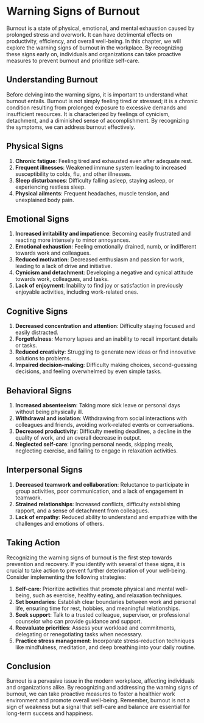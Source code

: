 # Warning Signs of Burnout

Burnout is a state of physical, emotional, and mental exhaustion caused by prolonged stress and overwork. It can have detrimental effects on productivity, efficiency, and overall well-being. In this chapter, we will explore the warning signs of burnout in the workplace. By recognizing these signs early on, individuals and organizations can take proactive measures to prevent burnout and prioritize self-care.

## Understanding Burnout

Before delving into the warning signs, it is important to understand what burnout entails. Burnout is not simply feeling tired or stressed; it is a chronic condition resulting from prolonged exposure to excessive demands and insufficient resources. It is characterized by feelings of cynicism, detachment, and a diminished sense of accomplishment. By recognizing the symptoms, we can address burnout effectively.

## Physical Signs

1. **Chronic fatigue**: Feeling tired and exhausted even after adequate rest.
2. **Frequent illnesses**: Weakened immune system leading to increased susceptibility to colds, flu, and other illnesses.
3. **Sleep disturbances**: Difficulty falling asleep, staying asleep, or experiencing restless sleep.
4. **Physical ailments**: Frequent headaches, muscle tension, and unexplained body pain.

## Emotional Signs

1. **Increased irritability and impatience**: Becoming easily frustrated and reacting more intensely to minor annoyances.
2. **Emotional exhaustion**: Feeling emotionally drained, numb, or indifferent towards work and colleagues.
3. **Reduced motivation**: Decreased enthusiasm and passion for work, leading to a lack of drive and initiative.
4. **Cynicism and detachment**: Developing a negative and cynical attitude towards work, colleagues, and tasks.
5. **Lack of enjoyment**: Inability to find joy or satisfaction in previously enjoyable activities, including work-related ones.

## Cognitive Signs

1. **Decreased concentration and attention**: Difficulty staying focused and easily distracted.
2. **Forgetfulness**: Memory lapses and an inability to recall important details or tasks.
3. **Reduced creativity**: Struggling to generate new ideas or find innovative solutions to problems.
4. **Impaired decision-making**: Difficulty making choices, second-guessing decisions, and feeling overwhelmed by even simple tasks.

## Behavioral Signs

1. **Increased absenteeism**: Taking more sick leave or personal days without being physically ill.
2. **Withdrawal and isolation**: Withdrawing from social interactions with colleagues and friends, avoiding work-related events or conversations.
3. **Decreased productivity**: Difficulty meeting deadlines, a decline in the quality of work, and an overall decrease in output.
4. **Neglected self-care**: Ignoring personal needs, skipping meals, neglecting exercise, and failing to engage in relaxation activities.

## Interpersonal Signs

1. **Decreased teamwork and collaboration**: Reluctance to participate in group activities, poor communication, and a lack of engagement in teamwork.
2. **Strained relationships**: Increased conflicts, difficulty establishing rapport, and a sense of detachment from colleagues.
3. **Lack of empathy**: Reduced ability to understand and empathize with the challenges and emotions of others.

## Taking Action

Recognizing the warning signs of burnout is the first step towards prevention and recovery. If you identify with several of these signs, it is crucial to take action to prevent further deterioration of your well-being. Consider implementing the following strategies:

1. **Self-care**: Prioritize activities that promote physical and mental well-being, such as exercise, healthy eating, and relaxation techniques.
2. **Set boundaries**: Establish clear boundaries between work and personal life, ensuring time for rest, hobbies, and meaningful relationships.
3. **Seek support**: Talk to a trusted colleague, supervisor, or professional counselor who can provide guidance and support.
4. **Reevaluate priorities**: Assess your workload and commitments, delegating or renegotiating tasks when necessary.
5. **Practice stress management**: Incorporate stress-reduction techniques like mindfulness, meditation, and deep breathing into your daily routine.

## Conclusion

Burnout is a pervasive issue in the modern workplace, affecting individuals and organizations alike. By recognizing and addressing the warning signs of burnout, we can take proactive measures to foster a healthier work environment and promote overall well-being. Remember, burnout is not a sign of weakness but a signal that self-care and balance are essential for long-term success and happiness.
